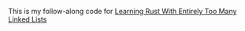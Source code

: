 This is my follow-along code for [Learning Rust With Entirely Too Many Linked Lists](https://rust-unofficial.github.io/too-many-lists/)
